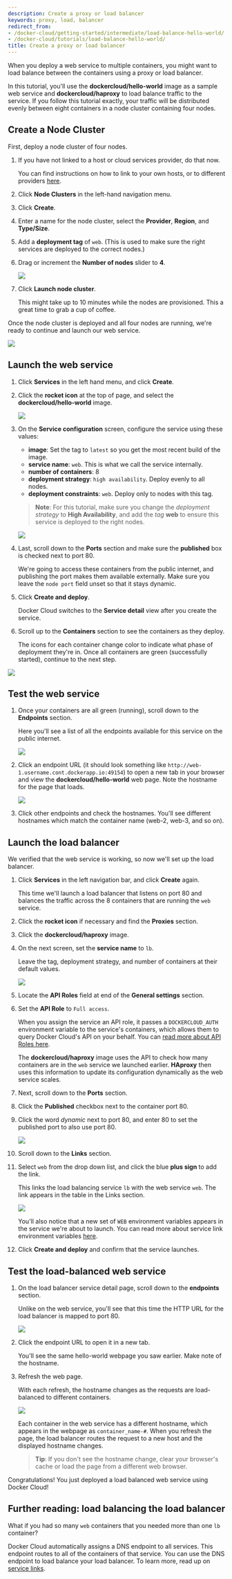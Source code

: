 ```yaml
---
description: Create a proxy or load balancer
keywords: proxy, load, balancer
redirect_from:
- /docker-cloud/getting-started/intermediate/load-balance-hello-world/
- /docker-cloud/tutorials/load-balance-hello-world/
title: Create a proxy or load balancer
---
```


When you deploy a web service to multiple containers, you might want to load
balance between the containers using a proxy or load balancer.

In this tutorial, you'll use the **dockercloud/hello-world** image as a sample
web service and **dockercloud/haproxy** to load balance traffic to the service.
If you follow this tutorial exactly, your traffic will be distributed evenly
between eight containers in a node cluster containing four nodes.

## Create a Node Cluster

First, deploy a node cluster of four nodes.

1. If you have not linked to a host or cloud services provider, do that now.

    You can find instructions on how to link to your own hosts, or to different providers [here](../infrastructure/index.md).

2. Click **Node Clusters** in the left-hand navigation menu.

3. Click **Create**.

4. Enter a name for the node cluster, select the **Provider**, **Region**, and **Type/Size**.

5. Add a **deployment tag** of `web`. (This is used to make sure the right services are deployed to the correct nodes.)

5. Drag or increment the **Number of nodes** slider to **4**.

    ![](images/lbd-node-wizard.png)

4. Click **Launch node cluster**.

    This might take up to 10 minutes while the nodes are provisioned. This a great time to grab a cup of coffee.

Once the node cluster is deployed and all four nodes are running, we're
ready to continue and launch our web service.

![](images/lbd-four-nodes.png)

## Launch the web service

1. Click **Services** in the left hand menu, and click **Create**.

3. Click the **rocket icon** at the top of page, and select the **dockercloud/hello-world** image.

    ![](images/lbd-hello-world-jumpstart.png)

4. On the **Service configuration** screen, configure the service using these values:

    * **image**: Set the tag to `latest` so you get the most recent build of the image.
    * **service name**: `web`. This is what we call the service internally.
    * **number of containers**: 8
    * **deployment strategy**: `high availability`. Deploy evenly to all nodes.
    * **deployment constraints**: `web`. Deploy only to nodes with this tag.

    > **Note**: For this tutorial, make sure you change the *deployment strategy* to **High Availability**, and add the *tag* **web** to ensure this service is deployed to the right nodes.

    ![](images/lbd-web-conf.png)

5. Last, scroll down to the **Ports** section and make sure the **published** box is checked next to port 80.

    We're going to access these containers from the public internet, and
    publishing the port makes them available externally. Make sure you leave the
    `node port` field unset so that it stays dynamic.

6. Click **Create and deploy**.

    Docker Cloud switches to the **Service detail** view after you create the
    service.

7. Scroll up to the **Containers** section to see the containers as they deploy.

    The icons for each container change color to indicate what phase of deployment they're in. Once all containers are green (successfully started), continue to the next step.

![](images/lbd-containers-start.png)

## Test the web service

1. Once your containers are all green (running), scroll down to the
**Endpoints** section.

    Here you'll see a list of all the endpoints available for this service on the public internet.

    ![](images/lbd-endpoints.png)

2. Click an endpoint URL (it should look something like
`http://web-1.username.cont.dockerapp.io:49154`) to open a new tab in your
browser and view the **dockercloud/hello-world** web page. Note the hostname for the page that loads.

    ![](images/lbd-hostname-1.png)

3. Click other endpoints and check the hostnames. You'll see different hostnames which match the container name (web-2, web-3, and so on).

## Launch the load balancer

We verified that the web service is working, so now we'll set up the load balancer.

1. Click **Services** in the left navigation bar, and click **Create** again.

    This time we'll launch a load balancer that listens on port 80 and balances the traffic across the 8 containers that are running the `web` service. 

3. Click the **rocket icon** if necessary and find the **Proxies** section.

4. Click the **dockercloud/haproxy** image.

5. On the next screen, set the **service name** to `lb`.

    Leave the tag, deployment strategy, and number of containers at their default values.

    ![](images/lbd-lb-conf.png)

6. Locate the **API Roles** field at end of the **General settings** section.

7. Set the **API Role** to `Full access`.

    When you assign the service an API role, it passes a `DOCKERCLOUD_AUTH`
    environment variable to the service's containers, which allows them to query
    Docker Cloud's API on your behalf. You can [read more about API Roles here](../apps/api-roles.md).

    The **dockercloud/haproxy** image uses the API to check how many containers
    are in the `web` service we launched earlier. **HAproxy** then uses this
    information to update its configuration dynamically as the web service
    scales. 

8. Next, scroll down to the **Ports** section.

9. Click the **Published** checkbox next to the container port 80.

10. Click the word *dynamic* next to port 80, and enter 80 to set the published
port to also use port 80. 

    ![](images/lbd-lb-ports.png)

11. Scroll down to the **Links** section.

12. Select `web` from the drop down list, and click the blue **plus sign** to
add the link.

    This links the load balancing service `lb` with the web service `web`. The
    link appears in the table in the Links section.

    ![](images/lbd-lb-envvar.png)

    You'll also notice that a new set of `WEB` environment variables
    appears in the service we're about to launch. You can read more about
    service link environment variables [here](../apps/service-links.md).

13. Click **Create and deploy** and confirm that the service launches.

## Test the load-balanced web service

1. On the load balancer service detail page, scroll down to the **endpoints** section.

    Unlike on the web service, you'll see that this time the HTTP URL for the load balancer is mapped to port 80. 

    ![](images/lbd-lb-endpoint.png)

2. Click the endpoint URL to open it in a new tab.

    You'll see the same hello-world webpage you saw earlier. Make note of the hostname.

3. Refresh the web page.

    With each refresh, the hostname changes as the requests are load-balanced to
    different containers. 

    ![](images/lbd-reload.gif)

    Each container in the web service has a different hostname, which
    appears in the webpage as `container_name-#`. When you refresh the
    page, the load balancer routes the request to a new host and the displayed hostname changes.

    > **Tip**: If you don't see the hostname change, clear your browser's cache
    or load the page from a different web browser. 

Congratulations! You just deployed a load balanced web service using Docker
Cloud!

## Further reading: load balancing the load balancer

What if you had so many `web` containers that you needed more than one `lb`
container?

Docker Cloud automatically assigns a DNS endpoint to all services. This endpoint
routes to all of the containers of that service. You can use the DNS endpoint to
load balance your load balancer. To learn more, read up on [service
links](service-links.md).
